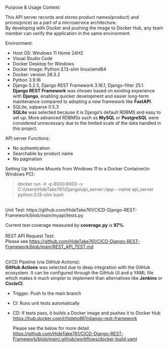 Purpose & Usage Context:  

This API server records and stores product names(product) and prices(price) as a part of a microservice architecture.  
By developing with Docker and pushing the image to Docker Hub, any team member can verify the application in the same environment.

Environment:
- Host OS: Windows 11 Home 24H2  
- Visual Studio Code  
- Docker Desktop for Windows  
- Docker Image: Python:3.13-slim linux/amd64  
- Docker: version 28.3.2  
- Python 3.9.16  
- Django 5.2.5, Django REST Framework 3.16.1, Django-filter 25.1  
**Django REST Framework** was chosen based on existing experience with **Django**, enabling quicker development and easier long-term maintenance compared to adopting a new framework like **FastAPI**.
- SQLite, sqlparse 0.5.3  
**SQLite** was selected because it is Django’s default RDBMS and easy to set up. More advanced RDBMSs such as **MySQL** or **PostgreSQL** were considered unnecessary due to the limited scale of the data handled in this project.

API server Functions:
- No authentication
- Searchable by product name
- No pagination

Setting Up Volume Mounts from Windows 11 to a Docker Container(in Windows PC):

>docker run -it -p 8000:8000 -v C:\Users\HideTake761\Django\api_server:/app --name api_server python:3.13-slim bash
<br>
Unit Test: 
https://github.com/HideTake761/CICD-Django-REST-Framework/blob/main/myapi/tests.py
  
Current test coverage measured by **coverage.py** is **97%**.
<br>
<br>
REST API Request Test:<br>
Please see https://github.com/HideTake761/CICD-Django-REST-Framework/blob/main/REST_API_TEST.md
<br>
<br>
  
CI/CD Pipeline (via GitHub Actions):  
**GitHub Actions** was selected due to deep integration with the GitHub ecosystem. It can be configured through the GitHub UI and a YAML file which makes it much simpler to implement than alternatives like **Jenkins** or **CircleCI**.
- Trigger: Push to the main branch
- CI: Runs unit tests automatically
- CD: If tests pass, it builds a Docker image and pushes it to Docker Hub  
https://hub.docker.com/r/hideto861/django-rest-framework

   Please see the below for more detail.<br>
   https://github.com/HideTake761/CICD-Django-REST-Framework/blob/main/.github/workflows/docker-build.yaml 




